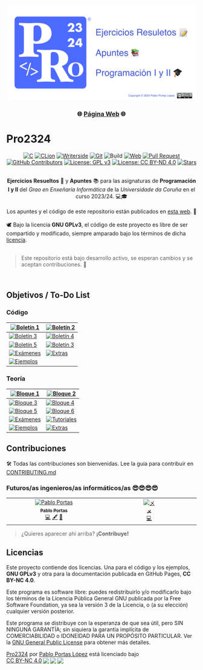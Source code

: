 [![Banner](./logo/Pro2324%20GitHub%20Preview.png)](https://teenbiscuits.github.io/Pro2324)

<div align="center">
<h3>🌐 <a href="https://teenbiscuits.github.io/Pro2324">Página Web</a> 🌐</h3>
</div>

# Pro2324

<div align="center">

[![C](https://img.shields.io/badge/C99-%2300599C.svg?logo=c&logoColor=white)](https://en.wikipedia.org/wiki/C99)
[![CLion](https://img.shields.io/badge/CLion-black.svg?logo=clion&logoColor=white)](https://www.jetbrains.com/es-es/clion/)
[![Writerside](https://img.shields.io/badge/Writerside-purple.svg?logo=jetbrains&logoColor=white)](https://www.jetbrains.com/es-es/writerside/)
[![Git](https://img.shields.io/badge/Git-E44C30?logo=git&logoColor=white)](https://en.wikipedia.org/wiki/Git)
![Build](https://github.com/TeenBiscuits/Pro2324/actions/workflows/deploy.yml/badge.svg)
[![Web](https://img.shields.io/website?down_message=offline&up_message=online&label=Web&url=https%3A%2F%2Fteenbiscuits.github.io%2FPro2324%2Fpro2324.html)](https://teenbiscuits.github.io/Pro2324/pro2324.html)
[![Pull Request](https://img.shields.io/github/issues-pr-closed/TeenBiscuits/Pro2324.svg?label=Pull%20Request)](https://github.com/TeenBiscuits/Pro2324/pulls)
[![GitHub Contributors](https://img.shields.io/github/contributors/TeenBiscuits/Pro2324?label=Contributors)](https://github.com/TeenBiscuits/Pro2324/graphs/contributors)
[![License: GPL v3](https://img.shields.io/badge/License-GPLv3-blue.svg)](./LICENSE.md)
[![License: CC BY-ND 4.0](https://img.shields.io/badge/License-CC_BY--ND_4.0-lightgrey.svg)](./docs/LICENSE)
[![Stars](https://img.shields.io/github/stars/TeenBiscuits/Pro2324.svg)](https://github.com/TeenBiscuits/Pro2324)

</div>

<div align="center">
<br/>
<b>Ejercicios Resueltos</b> 📝 y <b>Apuntes</b> 📚 para las asignaturas de <b>Programación I y II</b> del <i>Grao en Enxeñaría Informática</i> de la <i>Universidade da Coruña</i> en el curso 2023/24. 💻🎓
<br/>
</div>

<div align="right">
<br/>
Los apuntes y el código de este repositorio están publicados en <a href="https://teenbiscuits.github.io/Pro2324/pro2324.html">esta web</a>. 📖
<br/>
</div>

<div align="left">
<br/>
🕊️ Bajo la licencia <b>GNU GPLv3</b>, el código de este proyecto es libre de ser compartido y modificado, siempre amparado bajo los términos de dicha <a href="./LICENSE">licencia</a>.
<br/>
</div>

<div>
<br/>

> Este repositorio está bajo desarrollo activo, se esperan cambios y se aceptan contribuciones. 🤗

<br/>
</div>

## Objetivos / To-Do List

### Código

<div align="center">

| [![Boletín 1](https://progress-bar.dev/100/?title=Boletín%201&width=200&color=d2007b)](./src/Boletin_1) | [![Boletín 2](https://progress-bar.dev/100/?title=Boletín%202&width=200&color=d2007b)](./src/Boletin_2) |
|---------------------------------------------------------------------------------------------------------|---------------------------------------------------------------------------------------------------------|
| [![Boletín 3](https://progress-bar.dev/66/?title=Boletín%203&width=200&color=d2007b)](./src/Boletin_3)  | [![Boletín 4](https://progress-bar.dev/27/?title=Boletín%204&width=200&color=d2007b)](./src/Boletin_4)  |
| [![Boletín 5](https://progress-bar.dev/0/?title=Boletín%205&width=200&color=d2007b)](./src/Boletin_5)   | [![Boletín 3](https://progress-bar.dev/0/?title=Boletín%206&width=200&color=d2007b)](./src/Boletin_6)   |
| [![Exámenes](https://img.shields.io/badge/Exámenes-0-grey?labelColor=d2007b)](./src/Examenes)           | [![Extras](https://img.shields.io/badge/Extras-6-grey?labelColor=d2007b)](./src/Extras)                 |
| [![Ejemplos](https://img.shields.io/badge/Ejemplos-0-grey?labelColor=d2007b)](./src/Ejemplos)          |                                                                                                         |

</div>


### Teoría

<div align="center">

| [![Bloque 1](https://progress-bar.dev/100/?title=Bloque%201&width=200&color=d2007b)](https://teenbiscuits.github.io/Pro2324/bloque-1.html) | [![Bloque 2](https://progress-bar.dev/100/?title=Bloque%202&width=200&color=d2007b)](https://teenbiscuits.github.io/Pro2324/bloque-2.html) |
|--------------------------------------------------------------------------------------------------------------------------------------------|--------------------------------------------------------------------------------------------------------------------------------------------|
| [![Bloque 3](https://progress-bar.dev/100/?title=Bloque%203&width=200&color=d2007b)](https://teenbiscuits.github.io/Pro2324/bloque-3.html) | [![Bloque 4](https://progress-bar.dev/100/?title=Bloque%204&width=200&color=d2007b)](https://teenbiscuits.github.io/Pro2324/bloque-1.html) |
| [![Bloque 5](https://progress-bar.dev/0/?title=Bloque%205&width=200&color=d2007b)](https://teenbiscuits.github.io/Pro2324/bloque-5.html)   | [![Bloque 6](https://progress-bar.dev/0/?title=Bloque%206&width=200&color=d2007b)](https://teenbiscuits.github.io/Pro2324/bloque-6.html)   |
| [![Exámenes](https://img.shields.io/badge/Exámenes-0-grey?labelColor=d2007b)](https://teenbiscuits.github.io/Pro2324/examenes.html)        | [![Tutoriales](https://img.shields.io/badge/Tutoriales-1-grey?labelColor=d2007b)](https://teenbiscuits.github.io/Pro2324/tutoriales.html)  |
| [![Ejemplos](https://img.shields.io/badge/Ejemplos-0-grey?labelColor=d2007b)](https://teenbiscuits.github.io/Pro2324/ejemplos.html)                                              | [![Extras](https://img.shields.io/badge/Extras-0-grey?labelColor=d2007b)](https://teenbiscuits.github.io/Pro2324/extras.html)                                                  |

</div>

## Contribuciones

🛠️️ Todas las contribuciones son bienvenidas. Lee la guía para contribuir en [CONTRIBUTING.md](./CONTRIBUTING.md)

### Futuros/as ingenieros/as informáticos/as 😎😎😎😎

<!-- https://github.com/all-contributors/all-contributors -->


<!-- ALL-CONTRIBUTORS-LIST:START - Do not remove or modify this section -->
<!-- prettier-ignore-start -->
<!-- markdownlint-disable -->
<table>
  <tbody>
    <tr>
      <td align="center" valign="top" width="14.28%"><a href="https://github.com/TeenBiscuits"><img src="https://avatars.githubusercontent.com/u/81629707?v=4?s=100" width="100px;" alt="Pablo Portas"/><br /><sub><b>Pablo Portas</b></sub></a><br /><a href="#code-TeenBiscuits" title="Code">💻</a> <a href="#content-TeenBiscuits" title="Content">🖋</a> <a href="#doc-TeenBiscuits" title="Documentation">📖</a></td>
      <td align="center" valign="top" width="14.28%"><a href="https://github.com/Fraagaa"><img src="https://avatars.githubusercontent.com/u/66569329?v=4?s=100" width="100px;" alt="メ"/><br /><sub><b>メ</b></sub></a><br /><a href="#code-Fraagaa" title="Code">💻</a></td>
    </tr>
  </tbody>
</table>

<!-- markdownlint-restore -->
<!-- prettier-ignore-end -->

<!-- ALL-CONTRIBUTORS-LIST:END -->


> ¿Quieres aparecer ahí arriba? **¡Contribuye!**


<!-- Me daba pena borrarlo :(
- Pablo Portas López | [@TeenBiscuits](https://github.com/TeenBiscuits)
- Miguel Fraga Pico | [@Fraagaa](https://github.com/Fraagaa)
- Santiago Neira Sejean | [@sneiira](https://github.com/sneiira)
- Daniel Deza Prieto | [@dza205](https://github.com/dza205)
-->

## Licencias

Este proyecto contiende dos licencias. Una para el código y los ejemplos,  **GNU GPLv3** y otra para la documentación
publicada en GitHub Pages, **CC BY-NC 4.0**.

Este programa es software libre: puedes redistribuirlo y/o modificarlo bajo los términos de la Licencia Pública General
GNU publicada por la Free Software Foundation, ya sea la versión 3 de la Licencia, o (a su elección) cualquier versión
posterior.

Este programa se distribuye con la esperanza de que sea útil, pero SIN NINGUNA GARANTÍA; sin siquiera la garantía
implícita de COMERCIABILIDAD o IDONEIDAD PARA UN PROPÓSITO PARTICULAR. Ver la [GNU General Public License](./LICENSE.md)
para obtener
más detalles.

<p xmlns:cc="http://creativecommons.org/ns#" xmlns:dct="http://purl.org/dc/terms/"><a property="dct:title" rel="cc:attributionURL" href="https://teenbiscuits.github.io/Pro2324">Pro2324</a> por <a rel="cc:attributionURL dct:creator" property="cc:attributionName" href="https://github.com/TeenBiscuits">Pablo Portas López</a> está licenciado bajo <a href="http://creativecommons.org/licenses/by-nc/4.0/?ref=chooser-v1" target="_blank" rel="license noopener noreferrer" style="display:inline-block;">CC BY-NC 4.0<img style="height:22px!important;margin-left:3px;vertical-align:text-bottom;" src="https://mirrors.creativecommons.org/presskit/icons/cc.svg?ref=chooser-v1"><img style="height:22px!important;margin-left:3px;vertical-align:text-bottom;" src="https://mirrors.creativecommons.org/presskit/icons/by.svg?ref=chooser-v1"><img style="height:22px!important;margin-left:3px;vertical-align:text-bottom;" src="https://mirrors.creativecommons.org/presskit/icons/nc.svg?ref=chooser-v1"></a></p>
